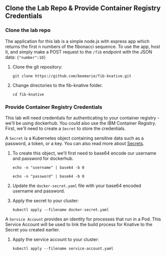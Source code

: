 ## Clone the Lab Repo & Provide Container Registry Credentials

### Clone the lab repo
The application for this lab is a simple node.js with express app which returns the first n numbers of the fibonacci sequence.  To use the app, host it, and simply make a POST request to the `/fib` endpoint with the JSON data: `{"number":10}`

1. Clone the git repository:

	```
	git clone https://github.com/beemarie/fib-knative.git
	```
2. Change directories to the fib-knative folder.

	```
	cd fib-knative
	```


### Provide Container Registry Credentials
This lab will need credentials for authenticating to your container registry - we'll be using dockerhub.  You could also use the IBM Container Registry. First, we'll need to create a `Secret` to store the credentials.

A `Secret` is a Kubernetes object containing sensitive data such as a password, a token, or a key. You can also read more about [Secrets](https://kubernetes.io/docs/concepts/configuration/secret/).

1. To create this object, we'll first need to base64 encode our username and password for dockerhub.

	```
	echo -n "username" | base64 -b 0

	echo -n "password" | base64 -b 0
	```

2. Update the `docker-secret.yaml` file with your base64 encoded username and password.
3. Apply the secret to your cluster:

	```
	kubectl apply --filename docker-secret.yaml

	```

A `Service Account` provides an identity for processes that run in a Pod. This Service Account will be used to link the build process for Knative to the Secret you created earlier.

1.  Apply the service account to your cluster:

	```
	kubectl apply --filename service-account.yaml
	```
